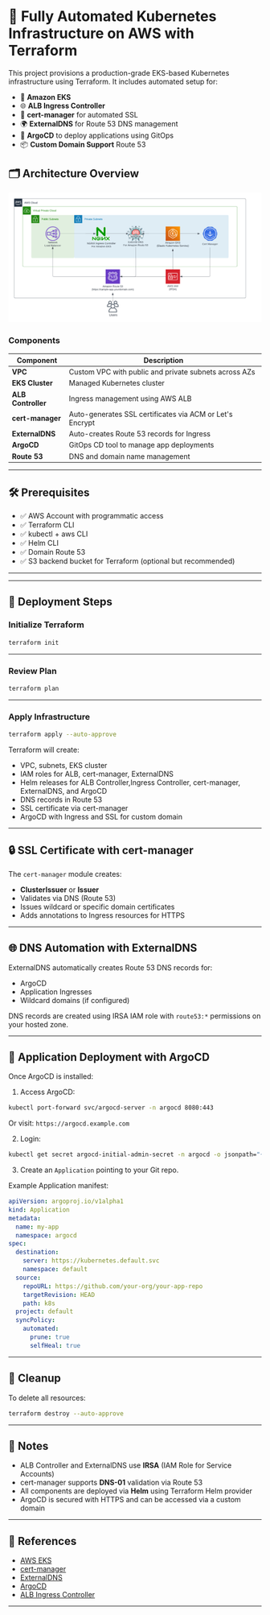 
# 🚀 Fully Automated Kubernetes Infrastructure on AWS with Terraform

This project provisions a production-grade EKS-based Kubernetes infrastructure using Terraform. It includes automated setup for:

- 🧩 **Amazon EKS**
- 🌐 **ALB Ingress Controller**
- 🔐 **cert-manager** for automated SSL
- 🌍 **ExternalDNS** for Route 53 DNS management
- 🎯 **ArgoCD** to deploy applications using GitOps
- 📦 **Custom Domain Support**  Route 53


## 🗂️ Architecture Overview

![Architecture](images/eks.png)
 
### Components

| Component         | Description |
|------------------|-------------|
| **VPC**           | Custom VPC with public and private subnets across AZs |
| **EKS Cluster**   | Managed Kubernetes cluster |
| **ALB Controller**| Ingress management using AWS ALB |
| **cert-manager**  | Auto-generates SSL certificates via ACM or Let's Encrypt |
| **ExternalDNS**   | Auto-creates Route 53 records for Ingress |
| **ArgoCD**        | GitOps CD tool to manage app deployments |
| **Route 53**      | DNS and domain name management |


---

## 🛠️ Prerequisites

- ✅ AWS Account with programmatic access
- ✅ Terraform CLI 
- ✅ kubectl + aws CLI
- ✅ Helm CLI
- ✅ Domain Route 53 
- ✅ S3 backend bucket for Terraform (optional but recommended)

---

---

## 🚀 Deployment Steps

### Initialize Terraform

```bash
terraform init
```

---

### Review Plan

```bash
terraform plan
```

---

### Apply Infrastructure

```bash
terraform apply --auto-approve
```

Terraform will create:

* VPC, subnets, EKS cluster
* IAM roles for ALB, cert-manager, ExternalDNS
* Helm releases for ALB Controller,Ingress Controller, cert-manager, ExternalDNS, and ArgoCD
* DNS records in Route 53
* SSL certificate via cert-manager 
* ArgoCD with Ingress and SSL for custom domain 

---

## 🔒 SSL Certificate with cert-manager

The `cert-manager` module creates:

* **ClusterIssuer** or **Issuer**
* Validates via DNS (Route 53)
* Issues wildcard or specific domain certificates
* Adds annotations to Ingress resources for HTTPS

---

## 🌐 DNS Automation with ExternalDNS

ExternalDNS automatically creates Route 53 DNS records for:

* ArgoCD
* Application Ingresses
* Wildcard domains (if configured)

DNS records are created using IRSA IAM role with `route53:*` permissions on your hosted zone.

---

## 🎯 Application Deployment with ArgoCD

Once ArgoCD is installed:

1. Access ArgoCD:

```bash
kubectl port-forward svc/argocd-server -n argocd 8080:443
```

Or visit: `https://argocd.example.com`

2. Login:

```bash
kubectl get secret argocd-initial-admin-secret -n argocd -o jsonpath="{.data.password}" | base64 -d
```

3. Create an `Application` pointing to your Git repo.

Example Application manifest:

```yaml
apiVersion: argoproj.io/v1alpha1
kind: Application
metadata:
  name: my-app
  namespace: argocd
spec:
  destination:
    server: https://kubernetes.default.svc
    namespace: default
  source:
    repoURL: https://github.com/your-org/your-app-repo
    targetRevision: HEAD
    path: k8s
  project: default
  syncPolicy:
    automated:
      prune: true
      selfHeal: true
```

---

## 🧹 Cleanup

To delete all resources:

```bash
terraform destroy --auto-approve
```

---

## 📌 Notes

* ALB Controller and ExternalDNS use **IRSA** (IAM Role for Service Accounts)
* cert-manager supports **DNS-01** validation via Route 53
* All components are deployed via **Helm** using Terraform Helm provider
* ArgoCD is secured with HTTPS and can be accessed via a custom domain

---

## 🔗 References

* [AWS EKS](https://docs.aws.amazon.com/eks/latest/userguide/what-is-eks.html)
* [cert-manager](https://cert-manager.io/docs/)
* [ExternalDNS](https://github.com/kubernetes-sigs/external-dns)
* [ArgoCD](https://argo-cd.readthedocs.io/en/stable/)
* [ALB Ingress Controller](https://kubernetes-sigs.github.io/aws-load-balancer-controller/latest/)

---

